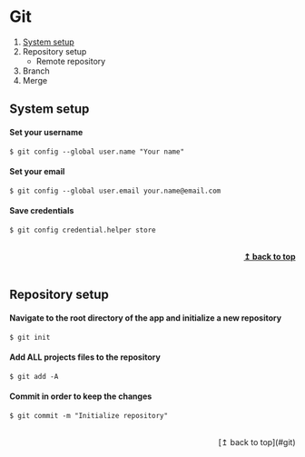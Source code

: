 # Git

1. [System setup](#system-setup)
2. Repository setup
   * Remote repository
3. Branch
4. Merge

## System setup
#### Set your username
```shell
$ git config --global user.name "Your name"
```
#### Set your email
```shell
$ git config --global user.email your.name@email.com
```
#### Save credentials
```shell
$ git config credential.helper store
```

<br>
<div align="right">
    <b><a href="#git">↥ back to top</a></b>
</div>
<br>

## Repository setup
#### Navigate to the root directory of the app and initialize a new repository
```shell
$ git init
```
#### Add ALL projects files to the repository
```shell
$ git add -A
```
#### Commit in order to keep the changes
```shell
$ git commit -m "Initialize repository"
```

<br>
<div align="right">
[↥ back to top](#git)
</div>
<br>
